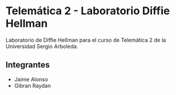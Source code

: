 # Telemática 2 - Laboratorio Diffie Hellman
Laboratorio de Diffie Hellman para el curso de Telemática 2 de la Universidad Sergio Arboleda.
## Integrantes
* Jaime Alonso
* Gibran Raydan
